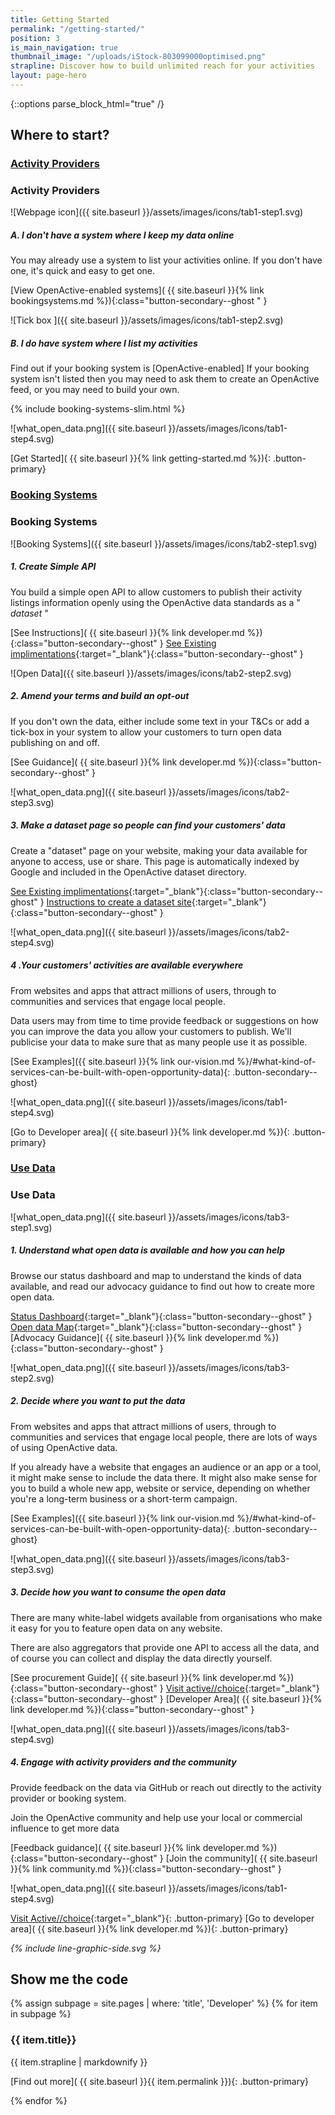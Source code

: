 ```yaml
---
title: Getting Started
permalink: "/getting-started/"
position: 3
is_main_navigation: true
thumbnail_image: "/uploads/iStock-803099000optimised.png"
strapline: Discover how to build unlimited reach for your activities
layout: page-hero
---
```


{::options parse_block_html="true" /}



<!--  ---------------->
<!-- TABS -->
<!--  ---------------->
<article markdown="0" class="tabs">
<h2 class="sub-heading-two">Where to start?</h2>
<div id="tabs">
<div class="tabsList " role="tablist">

<h3 class="tablink" role="tab presentation" aria-selected="false">
<a href="#activity-provider">Activity Providers</a>
<i class="icon_wrap_accordian">
<i class="icon"></i>
</i>
</h3>

<div markdown="1" role="tabpanel" id="activity-provider" class="tabPanel" aria-hidden="true"
aria-labelledby="activity-provider">

<!--  ---------------->
<!-- TAB ONE BLOCK -->
<!--  ---------------->
<div>

### Activity Providers

</div>
<!--STEP ONE-->
<div>

![Webpage icon]({{ site.baseurl }}/assets/images/icons/tab1-step1.svg)



<div class="step-text">


##### A. I don't have a system where I keep my data online
You may already use a system to list your activities online. If you don't have one, it's quick and easy to get one.

[View OpenActive-enabled systems]( {{ site.baseurl }}{% link bookingsystems.md %}){:class="button-secondary--ghost " }



</div>
</div>
<!--STEP TWO-->
<div>

![Tick box ]({{ site.baseurl }}/assets/images/icons/tab1-step2.svg)



<div class="step-text">

##### B. I do have system where I list my activities
Find out if your booking system is [OpenActive-enabled]
If your booking system isn't listed then you may need to ask them to create an OpenActive feed, or you may need to build your own.

<div class="slim-booking">
{% include booking-systems-slim.html %}
</div>

</div>

</div>


<div class="last">

![what_open_data.png]({{ site.baseurl }}/assets/images/icons/tab1-step4.svg)


<div class="step-text">

[Get Started]( {{ site.baseurl }}{% link getting-started.md %}){: .button-primary}


</div>
</div>

</div>
<!--  ---------------->
<!-- TAB TWO BLOCK -->
<!--  ---------------->

<h3 class="tablink" role="tab presentation" aria-selected="false">
<a href="#booking-systems">Booking Systems</a>
<i class="icon_wrap_accordian">
<i class="icon"></i>
</i>
</h3>

<div markdown="1" role="tabpanel" id="booking-systems" class="tabPanel" aria-hidden="true"
aria-labelledby="booking-systems">


<div>

### Booking Systems

</div>

<!--STEP ONE-->
<div>

![Booking Systems]({{ site.baseurl }}/assets/images/icons/tab2-step1.svg)


<div class="step-text">

##### 1. Create Simple API
You build a simple open API to allow customers to publish their activity listings information openly using the OpenActive data standards as a " *dataset* "

[See Instructions]( {{ site.baseurl }}{% link developer.md %}){:class="button-secondary--ghost" }
[See Existing implimentations](http://status.openactive.io/){:target="_blank"}{:class="button-secondary--ghost" }


</div>
</div>

<!--STEP TWO-->
<div>

![Open Data]({{ site.baseurl }}/assets/images/icons/tab2-step2.svg)



<div class="step-text">

##### 2. Amend your terms and build an opt-out
If you don't own the data, either include some text in your T&Cs or add a tick-box in your system to allow your customers to turn open data publishing on and off.

[See Guidance]( {{ site.baseurl }}{% link developer.md %}){:class="button-secondary--ghost" }


</div>
</div>

<!--STEP THREE-->
<div>

![what_open_data.png]({{ site.baseurl }}/assets/images/icons/tab2-step3.svg)


<div class="step-text">

##### 3. Make a dataset page so people can find your customers' data
Create a "dataset" page on your website, making your data available for anyone to access, use or share. This page is automatically indexed by Google and included in the OpenActive dataset directory.

[See Existing implimentations](http://status.openactive.io/){:target="_blank"}{:class="button-secondary--ghost" }
[Instructions to create a dataset site](https://github.com/openactive/dataset-site-generator/wiki){:target="_blank"}{:class="button-secondary--ghost" }


</div>
</div>
<!--STEP FOUR-->
<div>

![what_open_data.png]({{ site.baseurl }}/assets/images/icons/tab2-step4.svg)


<div class="step-text">

##### 4 .Your customers' activities are available everywhere
From websites and apps that attract millions of users, through to communities and services that engage local people.

Data users may from time to time provide feedback or suggestions on how you can improve the data you allow your customers to publish.
We'll publicise your data to make sure that as many people use it as possible.

[See Examples]({{ site.baseurl }}{% link our-vision.md %}/#what-kind-of-services-can-be-built-with-open-opportunity-data){: .button-secondary--ghost}


</div>
</div>

<div class="last">

![what_open_data.png]({{ site.baseurl }}/assets/images/icons/tab1-step4.svg)


<div class="step-text">

[Go to Developer area]( {{ site.baseurl }}{% link developer.md %}){: .button-primary}

</div>
</div>

</div>

<!--  ---------------->
<!-- TAB THREE BLOCK -->
<!--  ---------------->
<h3 class="tablink" role="tab presentation" aria-selected="false">
<a href="#use-data">Use Data</a>
<i class="icon_wrap_accordian">
<i class="icon"></i>
</i>
</h3>

<div markdown="1" role="tabpanel" id="use-data" class="tabPanel" aria-hidden="true"
aria-labelledby="use-data">

<!--STEP ONE-->
<div>

### Use Data

</div>
<div>

![what_open_data.png]({{ site.baseurl }}/assets/images/icons/tab3-step1.svg)



<div class="step-text">

##### 1. Understand what open data is available and how you can help
Browse our status dashboard and map to understand the kinds of data available, and read our advocacy guidance to find out how to create more open data.

[Status Dashboard](http://status.openactive.io/){:target="_blank"}{:class="button-secondary--ghost" }
[Open data Map](https://philiphorgan.carto.com/builder/6ac0f185-8322-4b95-ae66-b55768390fa9/embed){:target="_blank"}{:class="button-secondary--ghost" }
[Advocacy Guidance]( {{ site.baseurl }}{% link developer.md %}){:class="button-secondary--ghost" }



</div>
</div>

<!--STEP TWO-->
<div>


![what_open_data.png]({{ site.baseurl }}/assets/images/icons/tab3-step2.svg)


<div class="step-text">

##### 2. Decide where you want to put the data
From websites and apps that attract millions of users, through to communities and services that engage local people, there are lots of ways of using OpenActive data.

If you already have a website that engages an audience or an app or a tool, it might make sense to include the data there. It might also make sense for you to build a whole new app, website or service, depending on whether you're a long-term business or a short-term campaign.

[See Examples]({{ site.baseurl }}{% link our-vision.md %}/#what-kind-of-services-can-be-built-with-open-opportunity-data){: .button-secondary--ghost}



</div>

</div>

<!--STEP THREE-->
<div>

![what_open_data.png]({{ site.baseurl }}/assets/images/icons/tab3-step3.svg)


<div class="step-text">

##### 3. Decide how you want to consume the open data
There are many white-label widgets available from organisations who make it easy for you to feature open data on any website.

There are also aggregators that provide one API to access all the data, and of course you can collect and display the data directly yourself.

[See procurement Guide]( {{ site.baseurl }}{% link developer.md %}){:class="button-secondary--ghost" }
[Visit active//choice](https://www.activechoice.org/){:target="_blank"}{:class="button-secondary--ghost" }
[Developer Area]( {{ site.baseurl }}{% link developer.md %}){:class="button-secondary--ghost" }


</div>
</div>

<!--STEP FOUR-->
<div>

![what_open_data.png]({{ site.baseurl }}/assets/images/icons/tab3-step4.svg)


<div class="step-text">

##### 4. Engage with activity providers and the community
Provide feedback on the data via GitHub or reach out directly to the activity provider or booking system.

Join the OpenActive community and help use your local or commercial influence to get more data

[Feedback guidance]( {{ site.baseurl }}{% link developer.md %}){:class="button-secondary--ghost" }
[Join the community]( {{ site.baseurl }}{% link community.md %}){:class="button-secondary--ghost" }


</div>
</div>


<div class="last">

![what_open_data.png]({{ site.baseurl }}/assets/images/icons/tab1-step4.svg)


<div class="step-text">

[Visit Active//choice](https://www.activechoice.org/){:target="_blank"}{: .button-primary} [Go to developer area]( {{ site.baseurl }}{% link developer.md %}){: .button-primary}

</div>
</div>



</div>
</div>
</div>
<i class="line-graphic">{% include line-graphic-side.svg %}</i>
</article>

<!--  ---------------->
<!-- CALL TO ACTION -->
<!--  ---------------->
<!-- <article class="call_to_action "> -->
<!-- <div class="subgrid"> -->
<!-- <div class="two list"> -->

<!-- ### Publish Your Data -->

<!-- 1. Open your organisation’s data to allow customers to easily access events and services -->
<!-- 2. With open data, your activities can be discovered, shared, and engaged with by people nationwide -->
<!-- 3. By publishing your data, your activities will be shared across websites and apps that attract millions of users, to communities and services that engage local people -->

<!-- [Publish Data]( {{ site.baseurl }}{% link simple-publish.md %}){: .button-primary} -->


<!-- </div> -->
<!-- <div class="two  list"> -->

<!-- ### Using Data -->

<!-- 1. Developers and innovators can use data to create new products and services to benefit the sports and physical sector -->
<!-- 2. By harnessing open data, we can build growth and reach across the sector -->
<!-- 3. Easy access to opportunity data can help people to get active, and boost participation in activities nationwide -->
<!-- 4. We encourage you to explore the data published so far, and discover what’s useful for you -->

<!-- [Use Data]( {{ site.baseurl }}{% link simple-use.md %}){: .button-primary} -->

<!-- </div> -->
<!-- </div> -->
<!-- </article> -->



<!--  ---------------->
<!-- CALL TO ACTION -->
<!--  ---------------->
<!-- 
<article>
<div class="one">

## I’m interested, but how can I help?

If you think your organisation would benefit from open data, but the decision isn’t in your hands, explore the links below for accessible documents to share with your team or employer.
</div>
</article>
-->

<!--  ---------------->
<!-- CALL TO ACTION -->
<!--  ---------------->
<!-- 
<article class="call_to_action">
<div class="subgrid">
<div class="three">
#### Convince Your Company
Discover downloadable documents to give to your company.

[Convince Company]( {{ site.baseurl }}{% link convince-company.md %}){: .button-primary}

</div>
<div class="three">

#### Tell Your Team
Find resources designed to explain open data to your colleagues.

[Tell Team]( {{ site.baseurl }}{% link tell-team.md %}){: .button-primary}

</div>
<div class="three">

#### Contact us
Have a question? Get in touch.

<a class="button-primary" href="mailto:hello@openactive.io">Contact</a>

</div>
</div>
</article>
-->

<!--  ---------------->
<!-- DEVELOPER CALL TO ACTION -->
<!--  ---------------->

<article class="call_to_action--full-width">
<h2 class="sub-heading-two">Show me the code</h2>
<div class="one">

{% assign subpage = site.pages | where: 'title', 'Developer' %}
{% for item in subpage %}
### {{ item.title}}
{{ item.strapline | markdownify }}

[Find out more]( {{ site.baseurl }}{{ item.permalink }}){: .button-primary}

</div>
<figure>
<div class="mask"></div>
<div class="image" style="background: url({{ site.baseurl }}{{ item.thumbnail_image }})center center / cover no-repeat;"></div>
</figure>
{% endfor %}
</article>